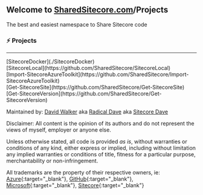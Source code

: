 ## Welcome to [SharedSitecore.com](/)/Projects
The best and easiest namespace to Share Sitecore code
  
### ⚡ Projects
<hr>
[SitecoreDocker](./SitecoreDocker)<br/>
[SitecoreLocal](https://github.com/SharedSitecore/SitecoreLocal)<br/>
[Import-SitecoreAzureToolkit](https://github.com/SharedSitecore/Import-SitecoreAzureToolkit)<br/>
[Get-SitecoreSite](https://github.com/SharedSitecore/Get-SitecoreSite)<br/>
[Get-SitecoreVersion](https://github.com/SharedSitecore/Get-SitecoreVersion)<br/>

Maintained by: [David Walker](https://davidlwalker.com) aka [Radical Dave](https://radicaldave.com) aka [Sitecore Dave](https://sitecoredave.com)

Disclaimer: All content is the opinion of its authors and do not represent the views of myself, employer or anyone else.

Unless otherwise stated, all code is provided *as is*, without warranties or conditions of any kind, either express or implied, including without limitation any implied warranties or conditions of title, fitness for a particular purpose, merchantability or non-infringement.

All trademarks are the property of their respective owners, ie: [Azure](https://azure.com){:target="_blank"}, [GitHub](https://github.com){:target="_blank"}, [Microsoft](https://microsoft.com){:target="_blank"}, [Sitecore](https://sitecore.com){:target="_blank"}
